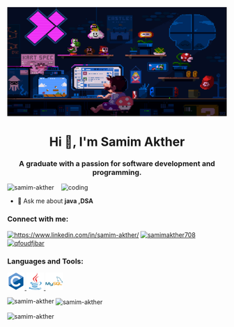 <img src="https://github.com/Samim-Akther/Samim-Akther/blob/main/225813708-98b745f2-7d22-48cf-9150-083f1b00d6c9.gif" width="1000" height="250"/>
<h1 align="center">Hi 👋, I'm Samim Akther</h1>
<h3 align="center"> A graduate with a passion for software development and programming.</h3>
<img align="right" alt= "coding"width="380" src="https://media1.tenor.com/m/zn8iyusePtgAAAAC/joy.gif"

<p align="left"> <img src="https://komarev.com/ghpvc/?username=samim-akther&label=Profile%20views&color=0e75b6&style=flat" alt="samim-akther" /> </p>

- 💬 Ask me about **java ,DSA**

<h3 align="left">Connect with me:</h3>
<p align="left">
<a href="https://linkedin.com/in/https://www.linkedin.com/in/samim-akther/" target="blank"><img align="center" src="https://raw.githubusercontent.com/rahuldkjain/github-profile-readme-generator/master/src/images/icons/Social/linked-in-alt.svg" alt="https://www.linkedin.com/in/samim-akther/" height="30" width="40" /></a>
<a href="https://www.hackerrank.com/samimakther708" target="blank"><img align="center" src="https://raw.githubusercontent.com/rahuldkjain/github-profile-readme-generator/master/src/images/icons/Social/hackerrank.svg" alt="samimakther708" height="30" width="40" /></a>
<a href="https://www.leetcode.com/qfoudfjbar" target="blank"><img align="center" src="https://raw.githubusercontent.com/rahuldkjain/github-profile-readme-generator/master/src/images/icons/Social/leet-code.svg" alt="qfoudfjbar" height="30" width="40" /></a>
</p>

<h3 align="left">Languages and Tools:</h3>
<p align="left"> <a href="https://www.cprogramming.com/" target="_blank" rel="noreferrer"> <img src="https://raw.githubusercontent.com/devicons/devicon/master/icons/c/c-original.svg" alt="c" width="40" height="40"/> </a> <a href="https://www.java.com" target="_blank" rel="noreferrer"> <img src="https://raw.githubusercontent.com/devicons/devicon/master/icons/java/java-original.svg" alt="java" width="40" height="40"/> </a> <a href="https://www.mysql.com/" target="_blank" rel="noreferrer"> <img src="https://raw.githubusercontent.com/devicons/devicon/master/icons/mysql/mysql-original-wordmark.svg" alt="mysql" width="40" height="40"/> </a> </p>

<p><img align="left" src="https://github-readme-stats.vercel.app/api/top-langs?username=samim-akther&show_icons=true&locale=en&layout=compact" alt="samim-akther" /></p>

<p>&nbsp;<img align="center" src="https://github-readme-stats.vercel.app/api?username=samim-akther&show_icons=true&locale=en" alt="samim-akther" /></p>

<p><img align="center" src="https://github-readme-streak-stats.herokuapp.com/?user=samim-akther&" alt="samim-akther" /></p>
